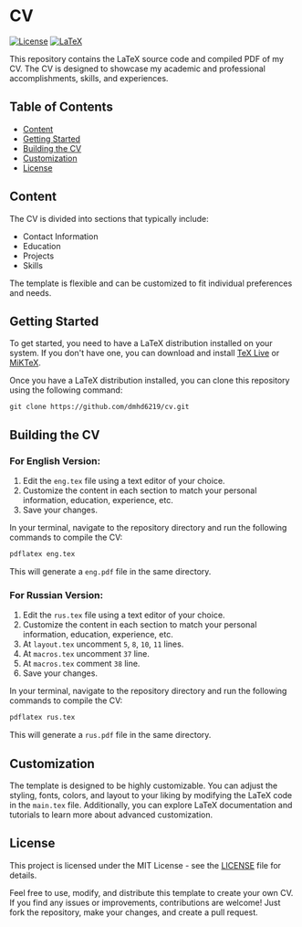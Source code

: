 # CV

[![License](https://img.shields.io/badge/license-MIT-blue.svg)](https://opensource.org/licenses/MIT)
[![LaTeX](https://img.shields.io/badge/built%20with-LaTeX-ff69b4.svg)](https://www.latex-project.org/)

This repository contains the LaTeX source code and compiled PDF of my CV. The CV is designed to showcase my academic and professional accomplishments, skills, and experiences.

## Table of Contents

- [Content](#content)
- [Getting Started](#getting-started)
- [Building the CV](#building-the-cv)
- [Customization](#customization)
- [License](#license)


## Content

The CV is divided into sections that typically include:

- Contact Information
- Education
- Projects
- Skills

The template is flexible and can be customized to fit individual preferences and needs.

## Getting Started

To get started, you need to have a LaTeX distribution installed on your system. If you don't have one, you can download and install [TeX Live](https://www.tug.org/texlive/) or [MiKTeX](https://miktex.org/).

Once you have a LaTeX distribution installed, you can clone this repository using the following command:

```
git clone https://github.com/dmhd6219/cv.git
```

## Building the CV

### For English Version:
1. Edit the `eng.tex` file using a text editor of your choice.
2. Customize the content in each section to match your personal information, education, experience, etc.
3. Save your changes.

In your terminal, navigate to the repository directory and run the following commands to compile the CV:

```bash
pdflatex eng.tex
```

This will generate a `eng.pdf` file in the same directory.

### For Russian Version:
1. Edit the `rus.tex` file using a text editor of your choice.
2. Customize the content in each section to match your personal information, education, experience, etc.
3. At `layout.tex` uncomment `5`, `8`, `10`, `11` lines.
4. At `macros.tex` uncomment `37` line.
5. At `macros.tex` comment `38` line.
6. Save your changes.

In your terminal, navigate to the repository directory and run the following commands to compile the CV:

```bash
pdflatex rus.tex
```

This will generate a `rus.pdf` file in the same directory.

## Customization

The template is designed to be highly customizable. You can adjust the styling, fonts, colors, and layout to your liking by modifying the LaTeX code in the `main.tex` file. Additionally, you can explore LaTeX documentation and tutorials to learn more about advanced customization.

## License

This project is licensed under the MIT License - see the [LICENSE](LICENSE) file for details.

Feel free to use, modify, and distribute this template to create your own CV. If you find any issues or improvements, contributions are welcome! Just fork the repository, make your changes, and create a pull request.
